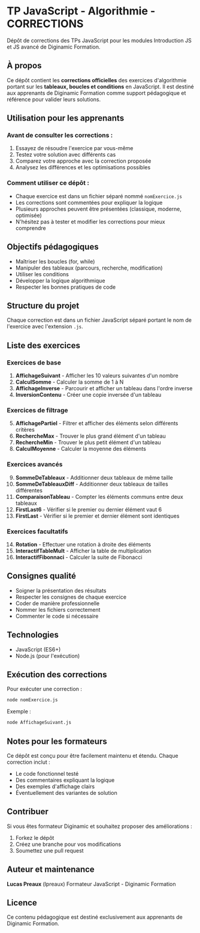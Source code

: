 # TP JavaScript - Algorithmie - CORRECTIONS

Dépôt de corrections des TPs JavaScript pour les modules Introduction JS et JS avancé de Diginamic Formation.

## À propos

Ce dépôt contient les **corrections officielles** des exercices d'algorithmie portant sur les **tableaux, boucles et conditions** en JavaScript. Il est destiné aux apprenants de Diginamic Formation comme support pédagogique et référence pour valider leurs solutions.

## Utilisation pour les apprenants

### Avant de consulter les corrections :
1. Essayez de résoudre l'exercice par vous-même
2. Testez votre solution avec différents cas
3. Comparez votre approche avec la correction proposée
4. Analysez les différences et les optimisations possibles

### Comment utiliser ce dépôt :
- Chaque exercice est dans un fichier séparé nommé `nomExercice.js`
- Les corrections sont commentées pour expliquer la logique
- Plusieurs approches peuvent être présentées (classique, moderne, optimisée)
- N'hésitez pas à tester et modifier les corrections pour mieux comprendre

## Objectifs pédagogiques

- Maîtriser les boucles (for, while)
- Manipuler des tableaux (parcours, recherche, modification)
- Utiliser les conditions
- Développer la logique algorithmique
- Respecter les bonnes pratiques de code

## Structure du projet

Chaque correction est dans un fichier JavaScript séparé portant le nom de l'exercice avec l'extension `.js`.

## Liste des exercices

### Exercices de base
1. **AffichageSuivant** - Afficher les 10 valeurs suivantes d'un nombre
2. **CalculSomme** - Calculer la somme de 1 à N
3. **AffichageInverse** - Parcourir et afficher un tableau dans l'ordre inverse
4. **InversionContenu** - Créer une copie inversée d'un tableau

### Exercices de filtrage
5. **AffichagePartiel** - Filtrer et afficher des éléments selon différents critères
6. **RechercheMax** - Trouver le plus grand élément d'un tableau
7. **RechercheMin** - Trouver le plus petit élément d'un tableau
8. **CalculMoyenne** - Calculer la moyenne des éléments

### Exercices avancés
9. **SommeDeTableaux** - Additionner deux tableaux de même taille
10. **SommeDeTableauxDiff** - Additionner deux tableaux de tailles différentes
11. **ComparaisonTableau** - Compter les éléments communs entre deux tableaux
12. **FirstLast6** - Vérifier si le premier ou dernier élément vaut 6
13. **FirstLast** - Vérifier si le premier et dernier élément sont identiques

### Exercices facultatifs
14. **Rotation** - Effectuer une rotation à droite des éléments
15. **InteractifTableMult** - Afficher la table de multiplication
16. **InteractifFibonnaci** - Calculer la suite de Fibonacci

## Consignes qualité

- Soigner la présentation des résultats
- Respecter les consignes de chaque exercice
- Coder de manière professionnelle
- Nommer les fichiers correctement
- Commenter le code si nécessaire

## Technologies

- JavaScript (ES6+)
- Node.js (pour l'exécution)

## Exécution des corrections

Pour exécuter une correction :

```bash
node nomExercice.js
```

Exemple :
```bash
node AffichageSuivant.js
```

## Notes pour les formateurs

Ce dépôt est conçu pour être facilement maintenu et étendu. Chaque correction inclut :
- Le code fonctionnel testé
- Des commentaires expliquant la logique
- Des exemples d'affichage clairs
- Éventuellement des variantes de solution

## Contribuer

Si vous êtes formateur Diginamic et souhaitez proposer des améliorations :
1. Forkez le dépôt
2. Créez une branche pour vos modifications
3. Soumettez une pull request

## Auteur et maintenance

**Lucas Preaux** (lpreaux)
Formateur JavaScript - Diginamic Formation

## Licence

Ce contenu pédagogique est destiné exclusivement aux apprenants de Diginamic Formation.
